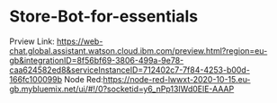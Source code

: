 # Store-Bot-for-essentials
Prview Link: https://web-chat.global.assistant.watson.cloud.ibm.com/preview.html?region=eu-gb&integrationID=8f56bf69-3806-499a-9e78-caa624582ed8&serviceInstanceID=712402c7-7f84-4253-b00d-166fc100099b
Node Red:https://node-red-lwwxt-2020-10-15.eu-gb.mybluemix.net/ui/#!/0?socketid=y6_nPp13IWd0ElE-AAAP
